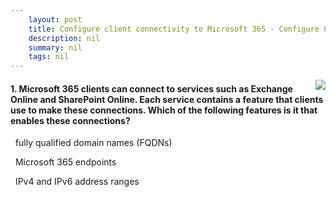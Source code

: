 ```yaml
---
    layout: post
    title: Configure client connectivity to Microsoft 365 - Configure Outlook clients
    description: nil
    summary: nil
    tags: nil
---
```



 <a target="_blank" href="https://docs.microsoft.com/en-us/learn/modules/configure-client-connectivity-to-microsoft-365/4-configure-outlook-clients/"><i class="fas fa-external-link-alt"></i> </a>
 <img align="right" src="https://docs.microsoft.com/en-us/learn/achievements/configure-client-connectivity-to-microsoft-365.svg">
####  1. Microsoft 365 clients can connect to services such as Exchange Online and SharePoint Online. Each service contains a feature that clients use to make these connections. Which of the following features is it that enables these connections?


<i class='far fa-square'></i> &nbsp;&nbsp;fully qualified domain names (FQDNs)

<i class='fas fa-check-square' style='color: Dodgerblue;'></i> &nbsp;&nbsp;Microsoft 365 endpoints

<i class='far fa-square'></i> &nbsp;&nbsp;IPv4 and IPv6 address ranges
<br />
<br />
<br />
